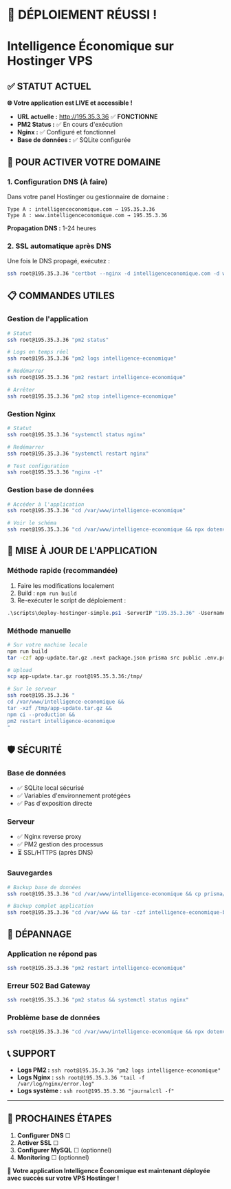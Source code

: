 # 🎉 DÉPLOIEMENT RÉUSSI !
# Intelligence Économique sur Hostinger VPS

## ✅ STATUT ACTUEL

**🌐 Votre application est LIVE et accessible !**

- **URL actuelle :** http://195.35.3.36 ✅ **FONCTIONNE**
- **PM2 Status :** ✅ En cours d'exécution
- **Nginx :** ✅ Configuré et fonctionnel
- **Base de données :** ✅ SQLite configurée

## 🔧 POUR ACTIVER VOTRE DOMAINE

### 1. Configuration DNS (À faire)
Dans votre panel Hostinger ou gestionnaire de domaine :

```
Type A : intelligenceconomique.com → 195.35.3.36
Type A : www.intelligenceconomique.com → 195.35.3.36
```

**Propagation DNS :** 1-24 heures

### 2. SSL automatique après DNS
Une fois le DNS propagé, exécutez :

```bash
ssh root@195.35.3.36 "certbot --nginx -d intelligenceconomique.com -d www.intelligenceconomique.com --non-interactive --agree-tos --email admin@intelligenceconomique.com"
```

## 📋 COMMANDES UTILES

### Gestion de l'application
```bash
# Statut
ssh root@195.35.3.36 "pm2 status"

# Logs en temps réel
ssh root@195.35.3.36 "pm2 logs intelligence-economique"

# Redémarrer
ssh root@195.35.3.36 "pm2 restart intelligence-economique"

# Arrêter
ssh root@195.35.3.36 "pm2 stop intelligence-economique"
```

### Gestion Nginx
```bash
# Statut
ssh root@195.35.3.36 "systemctl status nginx"

# Redémarrer
ssh root@195.35.3.36 "systemctl restart nginx"

# Test configuration
ssh root@195.35.3.36 "nginx -t"
```

### Gestion base de données
```bash
# Accéder à l'application
ssh root@195.35.3.36 "cd /var/www/intelligence-economique"

# Voir le schéma
ssh root@195.35.3.36 "cd /var/www/intelligence-economique && npx dotenv -e .env.production -- npx prisma studio"
```

## 🔄 MISE À JOUR DE L'APPLICATION

### Méthode rapide (recommandée)
1. Faire les modifications localement
2. Build : `npm run build`
3. Re-exécuter le script de déploiement :
```powershell
.\scripts\deploy-hostinger-simple.ps1 -ServerIP "195.35.3.36" -Username "root" -Domain "intelligenceconomique.com"
```

### Méthode manuelle
```bash
# Sur votre machine locale
npm run build
tar -czf app-update.tar.gz .next package.json prisma src public .env.production

# Upload
scp app-update.tar.gz root@195.35.3.36:/tmp/

# Sur le serveur
ssh root@195.35.3.36 "
cd /var/www/intelligence-economique &&
tar -xzf /tmp/app-update.tar.gz &&
npm ci --production &&
pm2 restart intelligence-economique
"
```

## 🛡️ SÉCURITÉ

### Base de données
- ✅ SQLite local sécurisé
- ✅ Variables d'environnement protégées
- ✅ Pas d'exposition directe

### Serveur
- ✅ Nginx reverse proxy
- ✅ PM2 gestion des processus
- ⏳ SSL/HTTPS (après DNS)

### Sauvegardes
```bash
# Backup base de données
ssh root@195.35.3.36 "cd /var/www/intelligence-economique && cp prisma/production.db prisma/backup-$(date +%Y%m%d).db"

# Backup complet application
ssh root@195.35.3.36 "cd /var/www && tar -czf intelligence-economique-backup-$(date +%Y%m%d).tar.gz intelligence-economique"
```

## 🚨 DÉPANNAGE

### Application ne répond pas
```bash
ssh root@195.35.3.36 "pm2 restart intelligence-economique"
```

### Erreur 502 Bad Gateway
```bash
ssh root@195.35.3.36 "pm2 status && systemctl status nginx"
```

### Problème base de données
```bash
ssh root@195.35.3.36 "cd /var/www/intelligence-economique && npx dotenv -e .env.production -- npx prisma db push"
```

## 📞 SUPPORT

- **Logs PM2 :** `ssh root@195.35.3.36 "pm2 logs intelligence-economique"`
- **Logs Nginx :** `ssh root@195.35.3.36 "tail -f /var/log/nginx/error.log"`
- **Logs système :** `ssh root@195.35.3.36 "journalctl -f"`

---

## 🎯 PROCHAINES ÉTAPES

1. **Configurer DNS** ☐
2. **Activer SSL** ☐  
3. **Configurer MySQL** ☐ (optionnel)
4. **Monitoring** ☐ (optionnel)

**🎊 Votre application Intelligence Économique est maintenant déployée avec succès sur votre VPS Hostinger !**